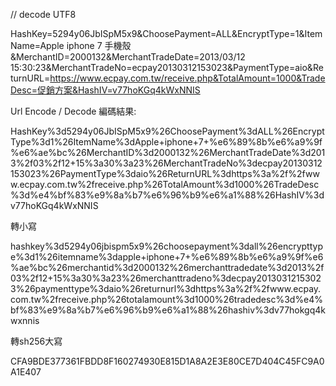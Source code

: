 // decode UTF8

HashKey=5294y06JbISpM5x9&ChoosePayment=ALL&EncryptType=1&ItemName=Apple iphone 7 手機殼&MerchantID=2000132&MerchantTradeDate=2013/03/12 15:30:23&MerchantTradeNo=ecpay20130312153023&PaymentType=aio&ReturnURL=https://www.ecpay.com.tw/receive.php&TotalAmount=1000&TradeDesc=促銷方案&HashIV=v77hoKGq4kWxNNIS

Url Encode / Decode 編碼結果:

HashKey%3d5294y06JbISpM5x9%26ChoosePayment%3dALL%26EncryptType%3d1%26ItemName%3dApple+iphone+7+%e6%89%8b%e6%a9%9f%e6%ae%bc%26MerchantID%3d2000132%26MerchantTradeDate%3d2013%2f03%2f12+15%3a30%3a23%26MerchantTradeNo%3decpay20130312153023%26PaymentType%3daio%26ReturnURL%3dhttps%3a%2f%2fwww.ecpay.com.tw%2freceive.php%26TotalAmount%3d1000%26TradeDesc%3d%e4%bf%83%e9%8a%b7%e6%96%b9%e6%a1%88%26HashIV%3dv77hoKGq4kWxNNIS


轉小寫

hashkey%3d5294y06jbispm5x9%26choosepayment%3dall%26encrypttype%3d1%26itemname%3dapple+iphone+7+%e6%89%8b%e6%a9%9f%e6%ae%bc%26merchantid%3d2000132%26merchanttradedate%3d2013%2f03%2f12+15%3a30%3a23%26merchanttradeno%3decpay20130312153023%26paymenttype%3daio%26returnurl%3dhttps%3a%2f%2fwww.ecpay.com.tw%2freceive.php%26totalamount%3d1000%26tradedesc%3d%e4%bf%83%e9%8a%b7%e6%96%b9%e6%a1%88%26hashiv%3dv77hokgq4kwxnnis

轉sh256大寫

CFA9BDE377361FBDD8F160274930E815D1A8A2E3E80CE7D404C45FC9A0A1E407
